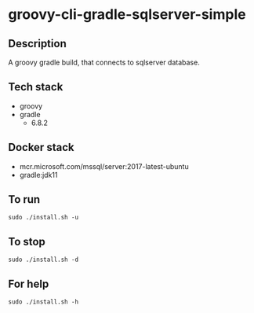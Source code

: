 # groovy-cli-gradle-sqlserver-simple

## Description
A groovy gradle build, that connects to sqlserver database.

## Tech stack
- groovy
- gradle
  - 6.8.2

## Docker stack
- mcr.microsoft.com/mssql/server:2017-latest-ubuntu
- gradle:jdk11

## To run
`sudo ./install.sh -u`

## To stop
`sudo ./install.sh -d`

## For help
`sudo ./install.sh -h`
